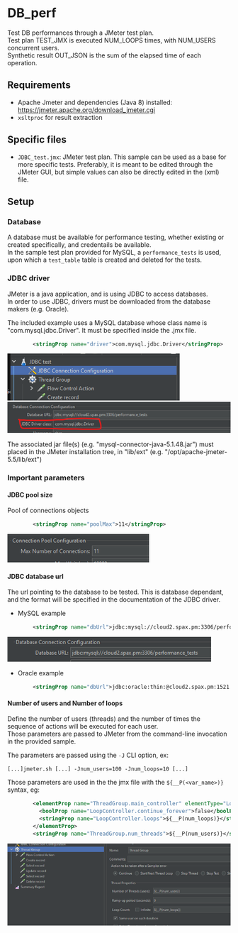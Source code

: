 # DB_perf

Test DB performances through a JMeter test plan.  
Test plan TEST_JMX is executed NUM_LOOPS times, with NUM_USERS concurrent users.  
Synthetic result OUT_JSON is the sum of the elapsed time of each operation.

## Requirements

- Apache Jmeter and dependencies (Java 8) installed: https://jmeter.apache.org/download_jmeter.cgi
- `xsltproc` for result extraction

## Specific files

- `JDBC_test.jmx`: JMeter test plan. This sample can be used as a base for more specific tests. Preferably, it is meant to be edited through the JMeter GUI, but simple values can also be directly edited in the (xml) file.

## Setup

### Database

A database must be available for performance testing, whether existing or created specifically, and credentails be available.  
In the sample test plan provided for MySQL, a `performance_tests` is used, upon which a `test_table` table is created and deleted for the tests.

### JDBC driver

JMeter is a java application, and is using JDBC to access databases.  
In order to use JDBC, drivers must be downloaded from the database makers (e.g. Oracle).  

The included example uses a MySQL database whose class name is "com.mysql.jdbc.Driver". It must be specified inside the .jmx file.

```xml
        <stringProp name="driver">com.mysql.jdbc.Driver</stringProp>
```

![JDBC 1](img/jdbc_1.png)
![JDBC 2](img/jdbc_2.png)

The associated jar file(s) (e.g. "mysql-connector-java-5.1.48.jar") must placed in the JMeter installation tree, in "lib/ext" (e.g. "/opt/apache-jmeter-5.5/lib/ext")

### Important parameters

#### JDBC pool size 

Pool of connections objects

```xml
        <stringProp name="poolMax">11</stringProp>
```

![Pool size](img/jdbc_3.png)

#### JDBC database url 

The url pointing to the database to be tested. This is database dependant, and the format will be specified in the documentation of the JDBC driver.

- MySQL example

```xml
        <stringProp name="dbUrl">jdbc:mysql://cloud2.spax.pm:3306/performance_tests</stringProp>
```

![MySQL url](img/jdbc_4.png)

- Oracle example

```xml
        <stringProp name="dbUrl">jdbc:oracle:thin:@cloud2.spax.pm:1521:performance_tests</stringProp>
```

#### Number of users and Number of loops

Define the number of users (threads) and the number of times the sequence of actions will be executed for each user.  
Those parameters are passed to JMeter from the command-line invocation in the provided sample.

The parameters are passed using the `-J` CLI option, ex:

```
[...]jmeter.sh [...] -Jnum_users=100 -Jnum_loops=10 [...]
```

Those parameters are used in the the jmx file with the `${__P(<var_name>)}` syntax, eg:

```xml
        <elementProp name="ThreadGroup.main_controller" elementType="LoopController" guiclass="LoopControlPanel" testclass="LoopController" testname="Loop Controller" enabled="true">
          <boolProp name="LoopController.continue_forever">false</boolProp>
          <stringProp name="LoopController.loops">${__P(num_loops)}</stringProp>
        </elementProp>
        <stringProp name="ThreadGroup.num_threads">${__P(num_users)}</stringProp>
```

![Users and Loops parameters](img/users_loops.png)
